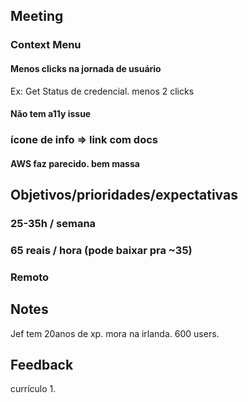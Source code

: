## Meeting

### Context Menu
#### Menos clicks na jornada de usuário
Ex: Get Status de credencial. menos 2 clicks
#### Não tem a11y issue

### ícone de info => link com docs
#### AWS faz parecido. bem massa


## Objetivos/prioridades/expectativas
### 25-35h / semana
### 65 reais / hora (pode baixar pra ~35)

### Remoto

## Notes
Jef tem 20anos de xp. mora na irlanda. 600 users.


## Feedback

currículo 1.

